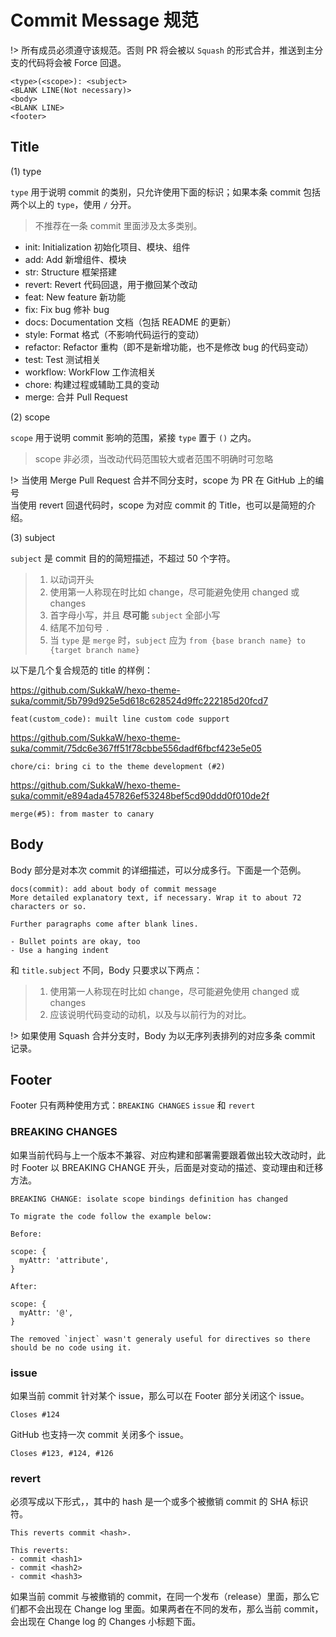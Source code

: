 # Commit Message 规范

!> 所有成员必须遵守该规范。否则 PR 将会被以 `Squash` 的形式合并，推送到主分支的代码将会被 Force 回退。

```
<type>(<scope>): <subject>
<BLANK LINE(Not necessary)>
<body>
<BLANK LINE>
<footer>
```

## Title

(1) type

`type` 用于说明 commit 的类别，只允许使用下面的标识；如果本条 commit 包括两个以上的 `type`，使用 `/` 分开。

> 不推荐在一条 commit 里面涉及太多类别。

- init: Initialization 初始化项目、模块、组件
- add: Add 新增组件、模块
- str: Structure 框架搭建
- revert: Revert 代码回退，用于撤回某个改动
- feat: New feature 新功能
- fix: Fix bug 修补 bug
- docs: Documentation 文档（包括 README 的更新）
- style: Format 格式（不影响代码运行的变动）
- refactor: Refactor 重构（即不是新增功能，也不是修改 bug 的代码变动）
- test: Test 测试相关
- workflow: WorkFlow 工作流相关
- chore: 构建过程或辅助工具的变动
- merge: 合并 Pull Request

(2) scope

`scope` 用于说明 commit 影响的范围，紧接 `type` 置于 `()` 之内。

> scope 非必须，当改动代码范围较大或者范围不明确时可忽略

!> 当使用 Merge Pull Request 合并不同分支时，scope 为 PR 在 GitHub 上的编号  
当使用 revert 回退代码时，scope 为对应 commit 的 Title，也可以是简短的介绍。

(3) subject

`subject` 是 commit 目的的简短描述，不超过 50 个字符。

> 1. 以动词开头
> 2. 使用第一人称现在时比如 change，尽可能避免使用 changed 或 changes
> 3. 首字母小写，并且 **尽可能** `subject` 全部小写
> 4. 结尾不加句号 `.`
> 5. 当 `type` 是 `merge` 时，`subject` 应为 `from {base branch name} to {target branch name}`

以下是几个复合规范的 title 的样例：

https://github.com/SukkaW/hexo-theme-suka/commit/5b799d925e5d618c628524d9ffc222185d20fcd7
```
feat(custom_code): muilt line custom code support
```

https://github.com/SukkaW/hexo-theme-suka/commit/75dc6e367ff51f78cbbe556dadf6fbcf423e5e05
```
chore/ci: bring ci to the theme development (#2)
```

https://github.com/SukkaW/hexo-theme-suka/commit/e894ada457826ef53248bef5cd90ddd0f010de2f
```
merge(#5): from master to canary
```

## Body

Body 部分是对本次 commit 的详细描述，可以分成多行。下面是一个范例。

```
docs(commit): add about body of commit message
More detailed explanatory text, if necessary. Wrap it to about 72 characters or so.

Further paragraphs come after blank lines.

- Bullet points are okay, too
- Use a hanging indent
```

和 `title.subject` 不同，Body 只要求以下两点：

> 1. 使用第一人称现在时比如 change，尽可能避免使用 changed 或 changes
> 2. 应该说明代码变动的动机，以及与以前行为的对比。

!> 如果使用 Squash 合并分支时，Body 为以无序列表排列的对应多条 commit 记录。

## Footer

Footer 只有两种使用方式：`BREAKING CHANGES` `issue` 和 `revert`

### BREAKING CHANGES

如果当前代码与上一个版本不兼容、对应构建和部署需要跟着做出较大改动时，此时 Footer 以 BREAKING CHANGE 开头，后面是对变动的描述、变动理由和迁移方法。

```
BREAKING CHANGE: isolate scope bindings definition has changed

To migrate the code follow the example below:

Before:

scope: {
  myAttr: 'attribute',
}

After:

scope: {
  myAttr: '@',
}

The removed `inject` wasn't generaly useful for directives so there should be no code using it.
```

### issue

如果当前 commit 针对某个 issue，那么可以在 Footer 部分关闭这个 issue。

```
Closes #124
```

GitHub 也支持一次 commit 关闭多个 issue。

```
Closes #123, #124, #126
```

### revert

必须写成以下形式，，其中的 hash 是一个或多个被撤销 commit 的 SHA 标识符。

```
This reverts commit <hash>.
```

```
This reverts:
- commit <hash1>
- commit <hash2>
- commit <hash3>
```

如果当前 commit 与被撤销的 commit，在同一个发布（release）里面，那么它们都不会出现在 Change log 里面。如果两者在不同的发布，那么当前 commit，会出现在 Change log 的 Changes 小标题下面。
